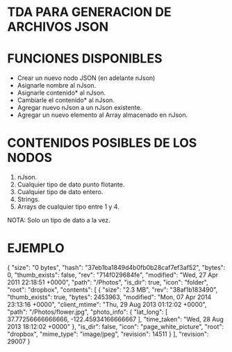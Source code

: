 TDA PARA GENERACION DE ARCHIVOS JSON
==================

# FUNCIONES DISPONIBLES
* Crear un nuevo nodo JSON (en adelante nJson)
* Asignarle nombre al nJson.
* Asignarle contenido* al nJson.
* Cambiarle el contenido* al nJson.
* Agregar nuevo nJson a un nJson existente.
* Agregar un nuevo elemento al Array almacenado en nJson.

# CONTENIDOS POSIBLES DE LOS NODOS
1. nJson.
2. Cualquier tipo de dato punto flotante.
3. Cualquier tipo de dato entero.
4. Strings.
5. Arrays de cualquier tipo entre 1 y 4.

NOTA: Solo un tipo de dato a la vez.

# EJEMPLO

{
  "size": "0 bytes",
  "hash": "37eb1ba1849d4b0fb0b28caf7ef3af52",
  "bytes": 0,
  "thumb_exists": false,
  "rev": "714f029684fe",
  "modified": "Wed, 27 Apr 2011 22:18:51 +0000",
  "path": "/Photos",
  "is_dir": true,
  "icon": "folder",
  "root": "dropbox",
  "contents": [
    {
      "size": "2.3 MB",
      "rev": "38af1b183490",
      "thumb_exists": true,
      "bytes": 2453963,
      "modified": "Mon, 07 Apr 2014 23:13:16 +0000",
      "client_mtime": "Thu, 29 Aug 2013 01:12:02 +0000",
      "path": "/Photos/flower.jpg",
      "photo_info": {
        "lat_long": [
          37.77256666666666,
          -122.45934166666667
        ],
        "time_taken": "Wed, 28 Aug 2013 18:12:02 +0000"
      },
      "is_dir": false,
      "icon": "page_white_picture",
      "root": "dropbox",
      "mime_type": "image/jpeg",
      "revision": 14511
    }
  ],
  "revision": 29007
}
